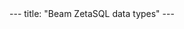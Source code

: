 </table>
---
title: "Beam ZetaSQL data types"
---
<!--
Licensed under the Apache License, Version 2.0 (the "License");
you may not use this file except in compliance with the License.
You may obtain a copy of the License at

http://www.apache.org/licenses/LICENSE-2.0

Unless required by applicable law or agreed to in writing, software
distributed under the License is distributed on an "AS IS" BASIS,
WITHOUT WARRANTIES OR CONDITIONS OF ANY KIND, either express or implied.
See the License for the specific language governing permissions and
limitations under the License.
-->

# Beam ZetaSQL lexical structure

<p>
Beam ZetaSQL supports standard SQL scalar data types as well as extensions including arrays, maps, and nested rows. This page documents the ZetaSQL data types supported in Beam ZetaSQL.
</p>

<h2 id="data-type-properties">Data type properties</h2>

<p>The following table contains data type properties and the data types that
each property applies to:</p>

<table>
<thead>
<tr>
<th>Property</th>
<th>Description</th>
<th>Applies To</th>
</tr>
</thead>
<tbody>
<tr>
<td>Nullable</td>
<td nowrap=""><code>NULL</code> is a valid value.</td>
<td>
All data types, with the following exceptions:
<ul>
<li>ARRAYs cannot be <code>NULL</code>.</li>
<li><code>NULL ARRAY</code> elements cannot persist to a table.</li>
<li>Queries cannot handle <code>NULL ARRAY</code> elements.</li>
</ul>
</td>
</tr>
<tr>
<td>Orderable</td>
<td nowrap="">Can be used in an <code>ORDER BY</code> clause.</td>
<td>All data types except for:
<ul>
<li>ARRAY</li>
<li>STRUCT</li>
</ul></td>
</tr>
<tr>
<td>Groupable</td>
<td nowrap="">Can generally appear in an expression following<br>
<code>GROUP BY</code>, <code>DISTINCT</code>, or <code>PARTITION BY</code>.<br>
  However, <code>PARTITION BY</code> expressions cannot include<br>
  the floating point types <code>FLOAT</code> and <code>DOUBLE</code>.</br></br></br></td>
<td>All data types except for:<ul>
<li>ARRAY</li>
<li>STRUCT</li>
<li>FLOAT64</li>
</ul>
</td>
</tr>
<tr>
<td>Comparable</td>
<td>Values of the same type can be compared to each other.</td>
<td>All data types, with the following exceptions:

ARRAY comparisons are not supported.

<br/><br/>
Equality comparisons for STRUCTs are supported field by field, in field order.
Field names are ignored. Less than and greater than comparisons are not
supported.

<br/><br/>
<br/><br/>
All types that support comparisons
can be used in a <code>JOIN</code> condition. See
<a href="/documentation/dsls/sql/zetasql/query-syntax#join_types">JOIN
Types</a> for an explanation of join conditions.
</td>
</tr>
</tbody>
</table>
{:.table}

<h2 id="numeric-types">Numeric types</h2>

<p>Numeric types include integer types and floating point types.</p>

<h3 id="integer-type">Integer type</h3>

<p>Integers are numeric values that do not have fractional components.</p>

<table>
<thead>
<tr>
<th>Name</th>
<th>Storage Size</th>
<th>Range</th>
</tr>
</thead>
<tbody>
<tr>
<td><code>INT64</code></td>
<td>8 bytes</td>
<td>-9,223,372,036,854,775,808 to 9,223,372,036,854,775,807</td>
</tr>
</tbody>
</table>
{:.table}

<h3 id="floating-point-type">Floating point type</h3>

<p>Floating point values are approximate numeric values with fractional components.</p>

<table>
<thead>
<tr>
<th>Name</th>
<th>Storage Size</th>
<th>Description</th>
</tr>
</thead>
<tbody>
<tr>
<td><code>FLOAT64</code></td>
<td>8 bytes</td>
<td>Double precision (approximate) decimal values.</td>
</tr>
</tbody>
</table>
{:.table}

<h2 id="boolean-type">Boolean type</h2>
<table>
<thead>
<tr>
<th>Name</th>
<th>Description</th>
</tr>
</thead>
<tbody>
<tr>
<td><code>BOOL</code></td>
<td>Boolean values are represented by the keywords <code>TRUE</code> and
<code>FALSE</code> (case insensitive).</td>
</tr>
</tbody>
</table>
{:.table}
<h2 id="string-type">String type</h2>
<table>
<thead>
<tr>
<th>Name</th>
<th>Description</th>
</tr>
</thead>
<tbody>
<tr>
<td><code>STRING</code></td>
<td>Variable-length character (Unicode) data.</td>
</tr>
</tbody>
</table>
{:.table}
<p>Input STRING values must be UTF-8 encoded and output STRING values will be UTF-8
encoded. Alternate encodings like CESU-8 and Modified UTF-8 are not treated as
valid UTF-8.</p>
<p>All functions and operators that act on STRING values operate on Unicode
characters rather than bytes. For example, when functions like <code>SUBSTR</code> and <code>LENGTH</code>
are applied to STRING input, the functions count Unicode characters, not bytes. Comparisons are
defined on Unicode characters. Comparisons for less than and <code>ORDER BY</code> compare
character by character, and lower unicode code points are considered lower
characters.</p>

<h2 id="bytes-type">Bytes type</h2>

<table>
<thead>
<tr>
<th>Name</th>
<th>Description</th>
</tr>
</thead>
<tbody>
<tr>
<td><code>BYTES</code></td>
<td>Variable-length binary data.</td>
</tr>
</tbody>
</table>
{:.table}

<p>STRING and BYTES are separate types that cannot be used interchangeably. Casts between STRING and BYTES enforce
that the bytes are encoded using UTF-8.</p>

<h2 id="timestamp-type">Timestamp type</h2>

Caution: {{product_name_short}} SQL has millisecond `TIMESTAMP` precision. If a
`TIMESTAMP` field has sub-millisecond precision, {{product_name_short}} SQL
throws an `IllegalArgumentException`.

<table>
<thead>
<tr>
<th>Name</th>
<th>Description</th>
<th>Range</th>
</tr>
</thead>
<tbody>
<tr>
<td><code>TIMESTAMP</code></td>
<td>Represents an absolute point in time, with
 millisecond
precision.</td>
<td>0001-01-01 00:00:00 to 9999-12-31 23:59:59.999 UTC.</td>
</tr>
</tbody>
</table>
{:.table}
<p>A timestamp represents an absolute point in time, independent of any time zone
or convention such as Daylight Savings Time.</p>

<h3 id="canonical-format_2">Canonical format</h3>
<pre class="codehilite"><code>YYYY-[M]M-[D]D[( |T)[H]H:[M]M:[S]S[.DDD]][time zone]</code></pre>
<ul>
<li><code>YYYY</code>: Four-digit year</li>
<li><code>[M]M</code>: One or two digit month</li>
<li><code>[D]D</code>: One or two digit day</li>
<li><code>( |T)</code>: A space or a <code>T</code> separator</li>
<li><code>[H]H</code>: One or two digit hour (valid values from 00 to 23)</li>
<li><code>[M]M</code>: One or two digit minutes (valid values from 00 to 59)</li>
<li><code>[S]S</code>: One or two digit seconds (valid values from 00 to 59)</li>
<li><code>[.DDD]</code>: Up to three fractional digits (i.e. up to millisecond precision)</li>
<li><code>[time zone]</code>: String representing the time zone. See the <a href="#time-zones">time zones</a>
  section for details.</li>
</ul>
<p>Time zones are used when parsing timestamps or formatting timestamps for display.
The timestamp value itself does not store a specific time zone.  A
string-formatted timestamp may include a time zone.  When a time zone is not
explicitly specified, the default time zone, UTC, is used.</p>
<h3 id="time-zones">Time zones</h3>
<p>Time zones are represented by strings in one of these two canonical formats:</p>
<ul>
<li>Offset from Coordinated Universal Time (UTC), or the letter <code>Z</code> for UTC</li>
<li>Time zone name from the <a href="https://www.iana.org/time-zones">tz database</a></li>
</ul>
<h4 id="offset-from-coordinated-universal-time-utc">Offset from Coordinated Universal Time (UTC)</h4>
<h5 id="offset-format">Offset Format</h5>
<pre class="codehilite"><code>(+|-)H[H][:M[M]]
Z</code></pre>
<h5 id="examples">Examples</h5>
<pre class="codehilite"><code>-08:00
-8:15
+3:00
+07:30
-7
Z</code></pre>
<p>When using this format, no space is allowed between the time zone and the rest
of the timestamp.</p>
<pre class="codehilite"><code>2014-09-27 12:30:00.45-8:00
2014-09-27T12:30:00.45Z</code></pre>
<h4 id="time-zone-name">Time zone name</h4>
<p>Time zone names are from the <a href="https://www.iana.org/time-zones">tz database</a>. For a
less comprehensive but simpler reference, see the
<a href="https://en.wikipedia.org/wiki/List_of_tz_database_time_zones">List of tz database time zones</a>
on Wikipedia.</p>
<h5 id="format">Format</h5>
<pre class="codehilite"><code>continent/[region/]city</code></pre>
<h5 id="examples_1">Examples</h5>
<pre class="codehilite"><code>America/Los_Angeles
America/Argentina/Buenos_Aires</code></pre>
<p>When using a time zone name, a space is required between the name and the rest
of the timestamp:</p>
<pre class="codehilite"><code>2014-09-27 12:30:00.45 America/Los_Angeles</code></pre>
<p>Note that not all time zone names are interchangeable even if they do happen to
report the same time during a given part of the year. For example,
<code>America/Los_Angeles</code> reports the same time as <code>UTC-7:00</code> during Daylight
Savings Time, but reports the same time as <code>UTC-8:00</code> outside of Daylight
Savings Time.</p>
<p>If a time zone is not specified, the default time zone value is used.</p>
<h4 id="leap-seconds">Leap seconds</h4>
<p>A timestamp is simply an offset from 1970-01-01 00:00:00 UTC, assuming there are
exactly 60 seconds per minute. Leap seconds are not represented as part of a
stored timestamp.</p>
<p>If your input contains values that use ":60" in the seconds field to represent a
leap second, that leap second is not preserved when converting to a timestamp
value. Instead that value is interpreted as a timestamp with ":00" in the
seconds field of the following minute.</p>
<p>Leap seconds do not affect timestamp computations. All timestamp computations
are done using Unix-style timestamps, which do not reflect leap seconds. Leap
seconds are only observable through functions that measure real-world time. In
these functions, it is possible for a timestamp second to be skipped or repeated
when there is a leap second.</p>
<h2 id="array-type">Array type</h2>
<table>
<thead>
<tr>
<th>Name</th>
<th>Description</th>
</tr>
</thead>
<tbody>
<tr>
<td><code>ARRAY</code></td>
<td>Ordered list of zero or more elements of any non-ARRAY type.</td>
</tr>
</tbody>
</table>
{:.table}
<p>An ARRAY is an ordered list of zero or more elements of non-ARRAY values.
ARRAYs of ARRAYs are not allowed. Queries that would produce an ARRAY of
ARRAYs will return an error. Instead a STRUCT must be inserted between the
ARRAYs using the <code>SELECT AS STRUCT</code> construct.</p>
<p>An empty ARRAY and a <code>NULL</code> ARRAY are two distinct values. ARRAYs can contain
<code>NULL</code> elements.</p>
<h3 id="declaring-an-array-type">Declaring an ARRAY type</h3>
<p>ARRAY types are declared using the angle brackets (<code>&lt;</code> and <code>&gt;</code>). The type
of the elements of an ARRAY can be arbitrarily complex with the exception that
an ARRAY cannot directly contain another ARRAY.</p>
<h4 id="format_1">Format</h4>
<pre class="codehilite"><code>ARRAY&lt;T&gt;</code></pre>
<h4 id="examples_2">Examples</h4>
<table>
<thead>
<tr>
<th>Type Declaration</th>
<th>Meaning</th>
</tr>
</thead>
<tbody>
<tr>
<td>
<code>
ARRAY&lt;INT64&gt;
</code>
</td>
<td>Simple ARRAY of 64-bit integers.</td>
</tr>
<tr>
<td nowrap="">
<code>
ARRAY&lt;STRUCT&lt;INT64, INT64&gt;&gt;
</code>
</td>
<td>An ARRAY of STRUCTs, each of which contains two 64-bit integers.</td>
</tr>
<tr>
<td nowrap="">
<code>
ARRAY&lt;ARRAY&lt;INT64&gt;&gt;
</code><br/>
(not supported)
</td>
<td>This is an <strong>invalid</strong> type declaration which is included here
just in case you came looking for how to create a multi-level ARRAY. ARRAYs
cannot contain ARRAYs directly. Instead see the next example.</td>
</tr>
<tr>
<td nowrap="">
<code>
ARRAY&lt;STRUCT&lt;ARRAY&lt;INT64&gt;&gt;&gt;
</code>
</td>
<td>An ARRAY of ARRAYS of 64-bit integers. Notice that there is a STRUCT between
the two ARRAYs because ARRAYs cannot hold other ARRAYs directly.</td>
</tr>
</tbody></table>
{:.table}
<h2 id="struct-type">Struct type</h2>
<table>
<thead>
<tr>
<th>Name</th>
<th>Description</th>
</tr>
</thead>
<tbody>
<tr>
<td><code>STRUCT</code></td>
<td>Container of ordered fields each with a type (required) and field name
(optional).</td>
</tr>
</tbody>
</table>
{:.table}
<h3 id="declaring-a-struct-type">Declaring a STRUCT type</h3>
<p>STRUCT types are declared using the angle brackets (<code>&lt;</code> and <code>&gt;</code>). The type of
the elements of a STRUCT can be arbitrarily complex.</p>
<h4 id="format_2">Format</h4>
<pre class="codehilite"><code>STRUCT&lt;T&gt;</code></pre>
<h4 id="examples_3">Examples</h4>
<table>
<thead>
<tr>
<th>Type Declaration</th>
<th>Meaning</th>
</tr>
</thead>
<tbody>
<tr>
<td>
<code>
STRUCT&lt;INT64&gt;
</code>
</td>
<td>Simple STRUCT with a single unnamed 64-bit integer field.</td>
</tr>
<tr>
<td nowrap="">
<code>
STRUCT&lt;x STRUCT&lt;y INT64, z INT64&gt;&gt;
</code>
</td>
<td>A STRUCT with a nested STRUCT named <code>x</code> inside it. The STRUCT
<code>x</code> has two fields, <code>y</code> and <code>z</code>, both of which
are 64-bit integers.</td>
</tr>
<tr>
<td nowrap="">
<code>
STRUCT&lt;inner_array ARRAY&lt;INT64&gt;&gt;
</code>
</td>
<td>A STRUCT containing an ARRAY named <code>inner_array</code> that holds
64-bit integer elements.</td>
</tr>
</tbody></table>
{:.table}

<h3 id="limited-comparisons-for-struct">Limited comparisons for STRUCT</h3>
<p>STRUCTs can be directly compared using equality operators:</p>
<ul>
<li>Equal (<code>=</code>)</li>
<li>Not Equal (<code>!=</code> or <code>&lt;&gt;</code>)</li>
<li>[<code>NOT</code>] <code>IN</code></li>
</ul>
<p>Notice, though, that these direct equality comparisons compare the fields of
the STRUCT pairwise in ordinal order ignoring any field names. If instead you
want to compare identically named fields of a STRUCT, you can compare the
individual fields directly.</p>

